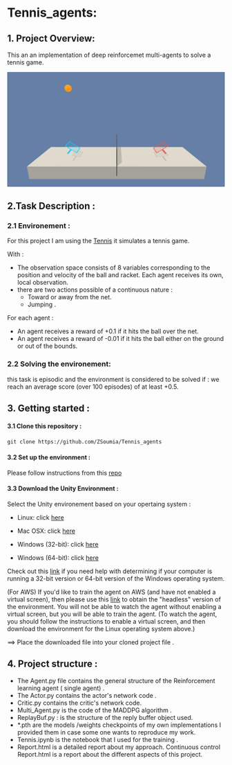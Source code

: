 # Tennis_agents: 
## 1. Project Overview: 

This an an implementation of deep reinforcemet multi-agents to solve a tennis game.

<img src="assets/tennis.png"/>

## 2.Task Description :

### 2.1 Environement :

For this project I am using the [Tennis](https://github.com/Unity-Technologies/ml-agents/blob/master/docs/Learning-Environment-Examples.md#tennis) it simulates a tennis game.

With : 
- The observation space consists of 8 variables corresponding to the position and velocity of the ball and racket. Each agent receives its own, local observation.
- there are two actions possible of a continuous nature :
    * Toward or away from the net.
    * Jumping .
    
For each agent :

- An agent receives a reward of +0.1 if it hits the ball over the net.
- An agent receives a reward of -0.01 if it hits the ball either on the ground or out of the bounds.

### 2.2 Solving the environement:
this task is episodic and the environment is considered to be solved if : we reach an average score (over 100 episodes) of at least +0.5.

## 3. Getting started :

#### 3.1 Clone this repository :
`
git clone https://github.com/ZSoumia/Tennis_agents
`
#### 3.2 Set up the environment :
Please follow instructions from this [repo](https://github.com/udacity/deep-reinforcement-learning#dependencies)

#### 3.3 Download the Unity Environment :

Select the Unity environement based on your opertaing system :

- Linux: click [here](https://s3-us-west-1.amazonaws.com/udacity-drlnd/P3/Tennis/Tennis_Linux.zip)

- Mac OSX: click [here](https://s3-us-west-1.amazonaws.com/udacity-drlnd/P3/Tennis/Tennis.app.zip)

- Windows (32-bit): click [here](https://s3-us-west-1.amazonaws.com/udacity-drlnd/P3/Tennis/Tennis_Windows_x86.zip)

- Windows (64-bit): click  [here](https://s3-us-west-1.amazonaws.com/udacity-drlnd/P3/Tennis/Tennis_Windows_x86_64.zip)

Check out this [link](https://support.microsoft.com/en-us/help/827218/how-to-determine-whether-a-computer-is-running-a-32-bit-version-or-64) if you need help with determining if your computer is running a 32-bit version or 64-bit version of the Windows operating system.

(For AWS) If you'd like to train the agent on AWS (and have not enabled a virtual screen), then please use this [link](https://s3-us-west-1.amazonaws.com/udacity-drlnd/P3/Tennis/Tennis_Linux_NoVis.zip) to obtain the "headless" version of the environment. You will not be able to watch the agent without enabling a virtual screen, but you will be able to train the agent. (To watch the agent, you should follow the instructions to enable a virtual screen, and then download the environment for the Linux operating system above.)


==> Place the downloaded file into your cloned project file .

## 4. Project structure : 

* The Agent.py file contains the general structure of the Reinforcement learning agent ( single agent) .
* The Actor.py contains the actor's network code .
* Critic.py contains the critic's network code.
* Multi_Agent.py is the code of the MADDPG algorithm .
* ReplayBuf.py : is the structure of the reply buffer object used. 
* *.pth are the models /weights checkpoints of my own implementations I provided them in case some one wants to reproduce my work.
* Tennis.ipynb is the notebook that I used for the training .
* Report.html is a detailed report about my approach.
Continuous control Report.html is a report about the different aspects of this project.

